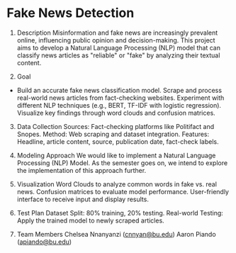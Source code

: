 # Fake News Detection

1. Description
Misinformation and fake news are increasingly prevalent online, influencing public opinion and decision-making. This project aims to develop a Natural Language Processing (NLP) model that can classify news articles as "reliable" or "fake" by analyzing their textual content.

2. Goal
- Build an accurate fake news classification model.
Scrape and process real-world news articles from fact-checking websites.
Experiment with different NLP techniques (e.g., BERT, TF-IDF with logistic regression).
Visualize key findings through word clouds and confusion matrices.

3. Data Collection
Sources: Fact-checking platforms like Politifact and Snopes.
Method: Web scraping and dataset integration.
Features: Headline, article content, source, publication date, fact-check labels.

4. Modeling Approach
We would like to implement a Natural Language Processing (NLP) Model. As the semester goes on, we intend to explore the implementation of this approach further.

5. Visualization
Word Clouds to analyze common words in fake vs. real news.
Confusion matrices to evaluate model performance.
User-friendly interface to receive input and display results.

6. Test Plan
Dataset Split: 80% training, 20% testing.
Real-world Testing: Apply the trained model to newly scraped articles.

7. Team Members
Chelsea Nnanyanzi (cnnyan@bu.edu)
Aaron Piando (apiando@bu.edu)
